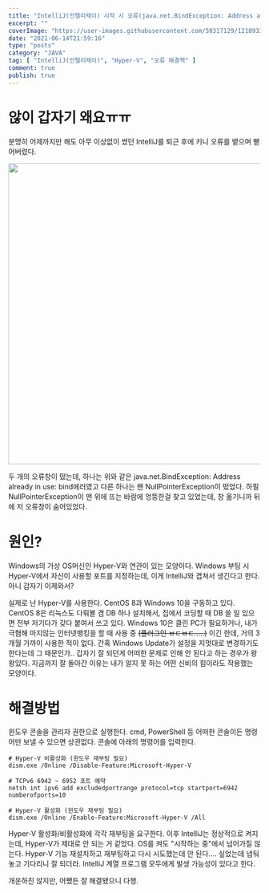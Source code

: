 ```yaml
---
title: "IntelliJ(인텔리제이) 시작 시 오류(java.net.BindException: Address already in use: bind)"
excerpt: ""
coverImage: "https://user-images.githubusercontent.com/50317129/121893356-d6d48480-cd58-11eb-80bb-d4611be3bd40.png"
date: "2021-06-14T21:59:16"
type: "posts"
category: "JAVA"
tag: [ "IntelliJ(인텔리제이)", "Hyper-V", "오류 해결책" ]
comment: true
publish: true
---
```


# 않이 갑자기 왜요ㅠㅠ

분명히 어제까지만 해도 아무 이상없이 썼던 <span class="primary">IntelliJ</span>를 퇴근 후에 키니 오류를 뱉으며 뻗어버렸다.

<p align="center">
	<img src="https://user-images.githubusercontent.com/50317129/121893316-c6bca500-cd58-11eb-9c2a-658c604ee6d1.png" width="600px" />
</p>

두 개의 오류창이 떴는데, 하나는 위와 같은 <span class="red-A400">java.net.BindException: Address already in use: bind</span>에러였고 다른 하나는 왠 <span class="red-A400">NullPointerException</span>이 떴었다. 하필 <span class="red-A400">NullPointerException</span>이 맨 위에 뜨는 바람에 엉뚱한걸 찾고 있었는데, 창 옮기니까 뒤에 저 오류창이 숨어있었다.

# 원인?

Windows의 가상 OS머신인 <span class="lightBlue-A400">Hyper-V</span>와 연관이 있는 모양이다. Windows 부팅 시 <span class="lightBlue-A400">Hyper-V</span>에서 자신이 사용할 포트를 지정하는데, 이게 <span class="primary">IntelliJ</span>와 겹쳐서 생긴다고 한다. 아니 갑자기 이제와서?

실제로 난 <span class="lightBlue-A400">Hyper-V</span>를 사용한다. CentOS 8과 Windows 10을 구동하고 있다. CentOS 8은 리눅스도 다뤄볼 겸 DB 하나 설치해서, 집에서 코딩할 때 DB 쓸 일 있으면 전부 저기다가 갖다 붙여서 쓰고 있다. Windows 10은 클린 PC가 필요하거나, 내가 극혐해 마지않는 인터넷뱅킹을 할 때 사용 중 ~~(플러그인 ㅂㄷㅂㄷ.....)~~ 이긴 한데, 거의 3개월 가까이 사용한 적이 없다. 간혹 Windows Update가 설정을 지멋대로 변경하기도 한다는데 그 때문인가.. 갑자기 잘 되던게 어떠한 문제로 인해 안 된다고 하는 경우가 왕왕있다. 지금까지 잘 돌아간 이유는 내가 알지 못 하는 어떤 신비의 힘이라도 작용했는 모양이다.

# 해결방법

<span class="green-A400">윈도우 콘솔을 관리자 권한으로 실행</span>한다. <span class="primary">cmd</span>, <span class="primary">PowerShell</span> 등 어떠한 콘솔이든 명령어만 보낼 수 있으면 상관없다. 콘솔에 아래의 명령어를 입력한다.

``` batch
# Hyper-V 비활성화 (윈도우 재부팅 필요)
dism.exe /Online /Disable-Feature:Microsoft-Hyper-V

# TCPv6 6942 ~ 6952 포트 예약
netsh int ipv6 add excludedportrange protocol=tcp startport=6942 numberofports=10

# Hyper-V 활성화 (윈도우 재부팅 필요)
dism.exe /Online /Enable-Feature:Microsoft-Hyper-V /All
```

<span class="lightBlue-A400">Hyper-V</span> 활성화/비활성화에 각각 재부팅을 요구한다. 이후 <span class="primary">IntelliJ</span>는 정상적으로 켜지는데, <span class="lightBlue-A400">Hyper-V</span>가 제대로 안 되는 거 같았다. OS를 켜도 "시작하는 중"에서 넘어가질 않는다. <span class="lightBlue-A400">Hyper-V</span> 기능 재설치하고 재부팅하고 다시 시도했는데 안 된다.... 싶었는데 냅둬놓고 기다리니 잘 되더라. IntelliJ 계열 프로그램 모두에게 발생 가능성이 있다고 한다.

개운하진 않지만, 어쨌든 잘 해결됐으니 다행.